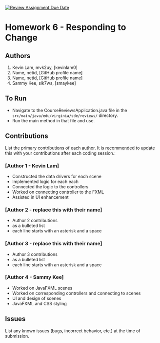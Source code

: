 [![Review Assignment Due Date](https://classroom.github.com/assets/deadline-readme-button-24ddc0f5d75046c5622901739e7c5dd533143b0c8e959d652212380cedb1ea36.svg)](https://classroom.github.com/a/DC1SF4uZ)
# Homework 6 - Responding to Change

## Authors
1) Kevin Lam, mvk2uy, [kevinlam0]
2) Name, netid, [GitHub profile name]
3) Name, netid, [GitHub profile name]
4) Sammy Kee, slk7ws, [smaykee]

## To Run

* Navigate to the CourseReviewsApplication.java file in the `src/main/java/edu/virginia/sde/reviews/` directory. 
* Run the main method in that file and use.

## Contributions

List the primary contributions of each author. It is recommended to update this with your contributions after each coding session.:

### [Author 1 - Kevin Lam]

* Constructed the data drivers for each scene
* Implemented logic for each each
* Connected the logic to the controllers
* Worked on connecting controller to the FXML
* Assisted in UI enhancement

### [Author 2 - replace this with their name]

* Author 2 contributions
* as a bulleted list
* each line starts with an asterisk and a space

### [Author 3 - replace this with their name]

* Author 3 contributions
* as a bulleted list
* each line starts with an asterisk and a space

### [Author 4 - Sammy Kee]

* Worked on JavaFXML scenes
* Worked on corresponding controllers and connecting to scenes
* UI and design of scenes
* JavaFXML and CSS styling

## Issues

List any known issues (bugs, incorrect behavior, etc.) at the time of submission.
